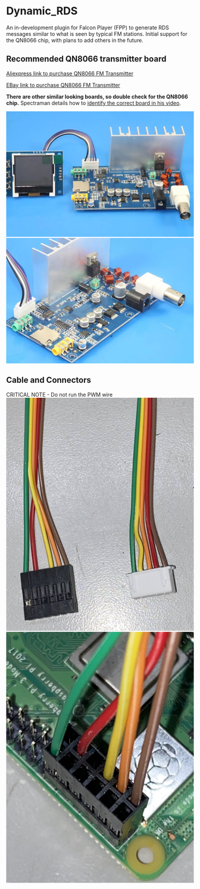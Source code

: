 # Dynamic_RDS

An in-development plugin for Falcon Player (FPP) to generate RDS messages similar to what is seen by typical FM stations. Initial support for the QN8066 chip, with plans to add others in the future.

## Recommended QN8066 transmitter board
[Aliexpress link to purchase QN8066 FM Transmitter](https://a.aliexpress.com/_mLTpVqO)

[EBay link to purchase QN8066 FM Transmitter](https://www.ebay.com/itm/275031067583?mkcid=16&mkevt=1&mkrid=711-127632-2357-0&ssspo=PB6d-PpwRGC&sssrc=2349624&ssuid=rZ11O1LCRam&var=&widget_ver=artemis&media=COPY)

**There are other similar looking boards, so double check for the QN8066 chip.** Spectraman details how to [identify the correct board in his video](https://www.youtube.com/watch?v=i8re0nc_FdY&t=1017s).

![Radio Board with Screen](images/radio_board_w_screen.jpeg)
![Radio Board](images/radio_board.jpeg)

## Cable and Connectors
CRITICAL NOTE - Do not run the PWM wire 
![Cable](images/cable_ends.jpeg)
![Raspberry Pi Connection](images/raspberry_pi_connection.jpeg)
